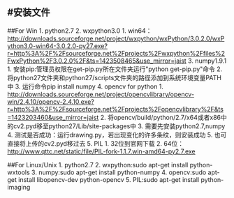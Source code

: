 #安装文件
---
##For Win
	1.	python2.7
	2.	wxpython3.0
		1.	win64：http://downloads.sourceforge.net/project/wxpython/wxPython/3.0.2.0/wxPython3.0-win64-3.0.2.0-py27.exe?r=http%3A%2F%2Fsourceforge.net%2Fprojects%2Fwxpython%2Ffiles%2FwxPython%2F3.0.2.0%2F&ts=1423508465&use_mirror=jaist
	3.	numpy1.9.1
		1.	安装pip:管理员权限在get-pip.py所在文件夹运行"python get-pip.py"命令
		2.	将python27文件夹和python27/scripts文件夹的路径添加到系统环境变量PATH中
		3.	运行命令pip install numpy
	4.	opencv for python
		1.	http://downloads.sourceforge.net/project/opencvlibrary/opencv-win/2.4.10/opencv-2.4.10.exe?r=http%3A%2F%2Fsourceforge.net%2Fprojects%2Fopencvlibrary%2F&ts=1423203460&use_mirror=jaist
		2.	将opencv/build/python/2.7/x64或者x86中的cv2.pyd移至python27/Lib/site-packages中
		3.	需要先安装python2.7,numpy
		4.	测试是否成功：运行drawing.py，若出现变化的许多条纹，则安装成功
		5.	也可直接将上传的cv2.pyd移过去
	5.	PIL
		1.	32位到官网下载
		2.	64位：http://www.qttc.net/static/file/PIL-fork-1.1.7.win-amd64-py2.7.exe

##For Linux/Unix
	1.	python2.7
	2.	wxpython:sudo apt-get install python-wxtools
	3.	numpy:sudo apt-get install python-numpy
	4.	opencv:sudo apt-get install libopencv-dev python-opencv
	5.	PIL:sudo apt-get install python-imaging

